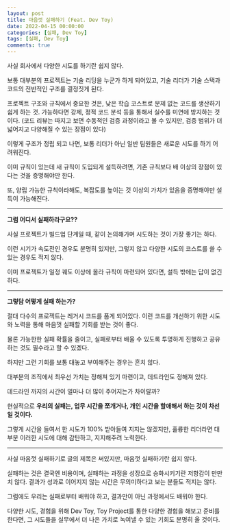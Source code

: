 ```yaml
---
layout: post
title: 마음껏 실패하기 (Feat. Dev Toy)
date: 2022-04-15 00:00:00
categories: [실패, Dev Toy]
tags: [실패, Dev Toy]
comments: true
---
```


사실 회사에서 다양한 시도를 하기란 쉽지 않다.

보통 대부분의 프로젝트는 기술 리딩을 누군가 하게 되어있고, 기술 리더가 기술 스택과 코드의 전반적인 구조를 결정짓게 된다.

프로젝트 구조와 규칙에서 중요한 것은, 낮은 학습 코스트로 문제 없는 코드를 생산하기 쉽게 하는 것. 가능하다면 강제, 정적 코드 분석 등을 통해서 실수를 미연에 방지하는 것이다. (코드 리뷰는 따지고 보면 수동적인 검증 과정이라고 볼 수 있지만, 검증 범위가 더 넓어지고 다양해질 수 있는 장점이 있다)

이렇게 구조가 정립 되고 나면, 보통 리더가 아닌 일반 팀원들은 새로운 시도를 하기 어려워진다.

이미 규칙이 있는데 새 규칙이 도입되게 설득하려면, 기존 규칙보다 배 이상의 장점이 있다는 것을 증명해야만 한다.

또, 양립 가능한 규칙이라해도, 복잡도를 높이는 것 이상의 가치가 있음을 증명해야만 설득이 가능해진다.

---

**그럼 어디서 실패하라구요??**

사실 프로젝트가 빌드업 단계일 때, 같이 논의해가며 시도하는 것이 가장 좋기는 하다.

이런 시기가 속도전인 경우도 분명히 있지만, 그렇지 않고 다양한 시도의 코스트를 쓸 수 있는 경우도 적지 않다.

이미 프로젝트가 일정 궤도 이상에 올라 규칙이 마련되어 있다면, 설득 밖에는 답이 없긴하다.

---

**그렇담 어떻게 실패 하는가?**

절대 다수의 프로젝트는 레거시 코드를 품게 되어있다. 이런 코드를 개선하기 위한 시도와 노력을 통해 마음껏 실패할 기회를 받는 것이 좋다.

물론 가능한한 실패 확률을 줄이고, 실패로부터 배울 수 있도록 투명하게 진행하고 공유하는 것도 필수라고 할 수 있겠다.

하지만 그런 기회를 보통 대놓고 부여해주는 경우는 흔치 않다.

대부분의 조직에서 최우선 가치는 정해져 있기 마련이고, 데드라인도 정해져 있다.

데드라인 까지의 시간이 얼마나 더 많이 주어지는가 차이랄까?

현실적으로 **우리의 실패는, 업무 시간을 쪼개거나, 개인 시간을 할애해서 하는 것이 차선일 것이다.**

그렇게 시간을 들여서 한 시도가 100% 받아들여 지지는 않겠지만, 훌륭한 리더라면 대부분 이러한 시도에 대해 감탄하고, 지지해주려 노력한다.

---

사실 마음껏 실패하기로 글의 제목은 써있지만, 마음껏 실패하기란 쉽지 않다.

실패하는 것은 결국엔 비용이며, 실패하는 과정을 성장으로 승화시키기란 저항감이 만만치 않다. 결과가 성과로 이어지지 않는 시간은 무의미하다고 보는 분들도 적지는 않다.

그럼에도 우리는 실패로부터 배워야 하고, 결과만이 아닌 과정에서도 배워야 한다.

다양한 시도, 경험을 위해 Dev Toy, Toy Project를 통한 다양한 경험을 해보고 준비를 한다면, 그 시도들을 실무에서 더 나은 가치로 녹여낼 수 있는 기회도 분명히 올 것이다.
